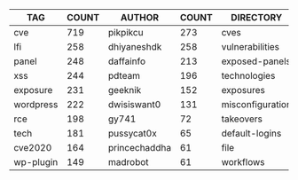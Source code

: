 |    TAG    | COUNT |    AUTHOR     | COUNT |    DIRECTORY     | COUNT | SEVERITY | COUNT |  TYPE   | COUNT |
|-----------|-------|---------------|-------|------------------|-------|----------|-------|---------|-------|
| cve       |   719 | pikpikcu      |   273 | cves             |   724 | info     |   642 | http    |  1962 |
| lfi       |   258 | dhiyaneshdk   |   258 | vulnerabilities  |   299 | high     |   552 | file    |    46 |
| panel     |   248 | daffainfo     |   213 | exposed-panels   |   248 | medium   |   449 | network |    41 |
| xss       |   244 | pdteam        |   196 | technologies     |   190 | critical |   271 | dns     |    12 |
| exposure  |   231 | geeknik       |   152 | exposures        |   188 | low      |   152 |         |       |
| wordpress |   222 | dwisiswant0   |   131 | misconfiguration |   136 |          |       |         |       |
| rce       |   198 | gy741         |    72 | takeovers        |    64 |          |       |         |       |
| tech      |   181 | pussycat0x    |    65 | default-logins   |    56 |          |       |         |       |
| cve2020   |   164 | princechaddha |    61 | file             |    46 |          |       |         |       |
| wp-plugin |   149 | madrobot      |    61 | workflows        |    36 |          |       |         |       |
